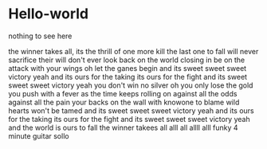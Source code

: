 # Hello-world
nothing to see here




the winner takes all, its the thrill of one more kill
the last one to fall will never sacrifice their will
don't ever look back on the world closing in
be on the attack with your wings oh let the ganes begin
and its sweet sweet sweet victory yeah and its ours for the taking
its ours for the fight and its sweet sweet sweet victory yeah
you don't win no silver oh you only lose the gold 
you push with a fever as the time keeps rolling on
against all the odds against all the pain your backs on the wall 
with knowone to blame wild hearts won't be tamed
and its sweet sweet sweet victory yeah
and its ours for the taking its ours for the fight
and its sweet sweet sweet victory yeah
and the world is ours to fall the winner takees all alll all allll alll
funky
4 minute guitar sollo 
